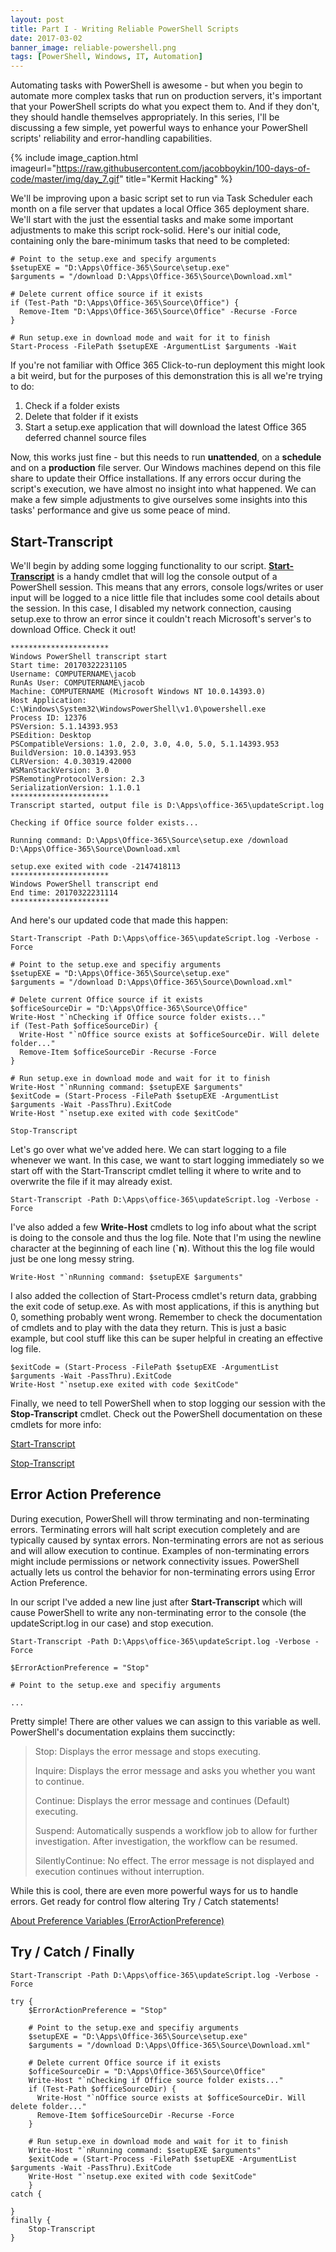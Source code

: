 ```yaml
---
layout: post
title: Part I - Writing Reliable PowerShell Scripts
date: 2017-03-02
banner_image: reliable-powershell.png
tags: [PowerShell, Windows, IT, Automation]
---
```


Automating tasks with PowerShell is awesome - but when you begin to automate more complex tasks that run on production servers, it's important that your PowerShell scripts do what you expect them to. And if they don't, they should handle themselves appropriately. In this series, I'll be discussing a few simple, yet powerful ways to enhance your PowerShell scripts' reliability and error-handling capabilities.

{% include image_caption.html imageurl="https://raw.githubusercontent.com/jacobboykin/100-days-of-code/master/img/day_7.gif" title="Kermit Hacking" %}

We'll be improving upon a basic script set to run via Task Scheduler each month on a file server that updates a local Office 365 deployment share. We'll start with the just the essential tasks and make some important adjustments to make this script rock-solid. Here's our initial code, containing only the bare-minimum tasks that need to be completed:

<pre><code class="powershell"># Point to the setup.exe and specify arguments
$setupEXE = "D:\Apps\Office-365\Source\setup.exe"
$arguments = "/download D:\Apps\Office-365\Source\Download.xml"

# Delete current office source if it exists
if (Test-Path "D:\Apps\Office-365\Source\Office") {
  Remove-Item "D:\Apps\Office-365\Source\Office" -Recurse -Force
}

# Run setup.exe in download mode and wait for it to finish
Start-Process -FilePath $setupEXE -ArgumentList $arguments -Wait</code></pre>

If you're not familiar with Office 365 Click-to-run deployment this might look a bit weird, but for the purposes of this demonstration this is all we're trying to do:
1. Check if a folder exists
2. Delete that folder if it exists
3. Start a setup.exe application that will download the latest Office 365 deferred channel source files

Now, this works just fine - but this needs to run **unattended**, on a **schedule** and on a **production** file server. Our Windows machines depend on this file share to update their Office installations. If any errors occur during the script's execution, we have almost no insight into what happened. We can make a few simple adjustments to give ourselves some insights into this tasks' performance and give us some peace of mind.

## Start-Transcript
We'll begin by adding some logging functionality to our script. [**Start-Transcript**](https://msdn.microsoft.com/en-us/powershell/reference/5.1/microsoft.powershell.host/start-transcript) is a handy cmdlet that will log the console output of a PowerShell session. This means that any errors, console logs/writes or user input will be logged to a nice little file that includes some cool details about the session. In this case, I disabled my network connection, causing setup.exe to throw an error since it couldn't reach Microsoft's server's to download Office. Check it out!

```
**********************
Windows PowerShell transcript start
Start time: 20170322231105
Username: COMPUTERNAME\jacob
RunAs User: COMPUTERNAME\jacob
Machine: COMPUTERNAME (Microsoft Windows NT 10.0.14393.0)
Host Application: C:\Windows\System32\WindowsPowerShell\v1.0\powershell.exe
Process ID: 12376
PSVersion: 5.1.14393.953
PSEdition: Desktop
PSCompatibleVersions: 1.0, 2.0, 3.0, 4.0, 5.0, 5.1.14393.953
BuildVersion: 10.0.14393.953
CLRVersion: 4.0.30319.42000
WSManStackVersion: 3.0
PSRemotingProtocolVersion: 2.3
SerializationVersion: 1.1.0.1
**********************
Transcript started, output file is D:\Apps\office-365\updateScript.log

Checking if Office source folder exists...

Running command: D:\Apps\Office-365\Source\setup.exe /download D:\Apps\Office-365\Source\Download.xml

setup.exe exited with code -2147418113
**********************
Windows PowerShell transcript end
End time: 20170322231114
**********************
```

And here's our updated code that made this happen:

<pre><code class="powershell">Start-Transcript -Path D:\Apps\office-365\updateScript.log -Verbose -Force

# Point to the setup.exe and specifiy arguments
$setupEXE = "D:\Apps\Office-365\Source\setup.exe"
$arguments = "/download D:\Apps\Office-365\Source\Download.xml"

# Delete current Office source if it exists
$officeSourceDir = "D:\Apps\Office-365\Source\Office"
Write-Host "`nChecking if Office source folder exists..."
if (Test-Path $officeSourceDir) {
  Write-Host "`nOffice source exists at $officeSourceDir. Will delete folder..."
  Remove-Item $officeSourceDir -Recurse -Force
}

# Run setup.exe in download mode and wait for it to finish
Write-Host "`nRunning command: $setupEXE $arguments"
$exitCode = (Start-Process -FilePath $setupEXE -ArgumentList $arguments -Wait -PassThru).ExitCode
Write-Host "`nsetup.exe exited with code $exitCode"

Stop-Transcript</code></pre>

Let's go over what we've added here. We can start logging to a file whenever we want. In this case, we want to start logging immediately so we start off with the Start-Transcript cmdlet telling it where to write and to overwrite the file if it may already exist.

<pre><code class="powershell">Start-Transcript -Path D:\Apps\office-365\updateScript.log -Verbose -Force</code></pre>

I've also added a few **Write-Host** cmdlets to log info about what the script is doing to the console and thus the log file. Note that I'm using the newline character at the beginning of each line (**`n**). Without this the log file would just be one long messy string.

<pre><code class="powershell">Write-Host "`nRunning command: $setupEXE $arguments"</code></pre>

I also added the collection of Start-Process cmdlet's return data, grabbing the exit code of setup.exe. As with most applications, if this is anything but 0, something probably went wrong. Remember to check the documentation of cmdlets and to play with the data they return. This is just a basic example, but cool stuff like this can be super helpful in creating an effective log file.

<pre><code class="powershell">$exitCode = (Start-Process -FilePath $setupEXE -ArgumentList $arguments -Wait -PassThru).ExitCode
Write-Host "`nsetup.exe exited with code $exitCode"</code></pre>

Finally, we need to tell PowerShell when to stop logging our session with the **Stop-Transcript** cmdlet. Check out the PowerShell documentation on these cmdlets for more info:

[Start-Transcript](https://msdn.microsoft.com/en-us/powershell/reference/5.1/microsoft.powershell.host/start-transcript)

[Stop-Transcript](https://msdn.microsoft.com/en-us/powershell/reference/5.1/microsoft.powershell.host/stop-transcript)

## Error Action Preference

During execution, PowerShell will throw terminating and non-terminating errors. Terminating errors will halt script execution completely and are typically caused by syntax errors. Non-terminating errors are not as serious and will allow execution to continue. Examples of non-terminating errors might include permissions or network connectivity issues. PowerShell actually lets us control the behavior for non-terminating errors using Error Action Preference.

In our script I've added a new line just after **Start-Transcript** which will cause PowerShell to write any non-terminating error to the console (the updateScript.log in our case) and stop execution.

<pre><code class="powershell">Start-Transcript -Path D:\Apps\office-365\updateScript.log -Verbose -Force

$ErrorActionPreference = "Stop"

# Point to the setup.exe and specifiy arguments

...</code></pre>

Pretty simple! There are other values we can assign to this variable as well. PowerShell's documentation explains them succinctly:

>Stop: Displays the error message and stops executing.
>
>Inquire: Displays the error message and asks you whether you want to continue.
>
>Continue: Displays the error message and continues (Default) executing.
>
>Suspend: Automatically suspends a workflow job to allow for further investigation. After investigation, the workflow can be resumed.
>
>SilentlyContinue: No effect. The error message is not displayed and execution continues without interruption.

While this is cool, there are even more powerful ways for us to handle errors. Get ready for control flow altering Try / Catch statements!

[About Preference Variables (ErrorActionPreference)](https://msdn.microsoft.com/en-us/powershell/reference/5.1/microsoft.powershell.core/about/about_preference_variables)

## Try / Catch / Finally

<pre><code>Start-Transcript -Path D:\Apps\office-365\updateScript.log -Verbose -Force

try {
    $ErrorActionPreference = "Stop"

    # Point to the setup.exe and specifiy arguments
    $setupEXE = "D:\Apps\Office-365\Source\setup.exe"
    $arguments = "/download D:\Apps\Office-365\Source\Download.xml"

    # Delete current Office source if it exists
    $officeSourceDir = "D:\Apps\Office-365\Source\Office"
    Write-Host "`nChecking if Office source folder exists..."
    if (Test-Path $officeSourceDir) {
      Write-Host "`nOffice source exists at $officeSourceDir. Will delete folder..."
      Remove-Item $officeSourceDir -Recurse -Force
    }

    # Run setup.exe in download mode and wait for it to finish
    Write-Host "`nRunning command: $setupEXE $arguments"
    $exitCode = (Start-Process -FilePath $setupEXE -ArgumentList $arguments -Wait -PassThru).ExitCode
    Write-Host "`nsetup.exe exited with code $exitCode"
    }
catch {

}
finally {
    Stop-Transcript
}
</code></pre>
